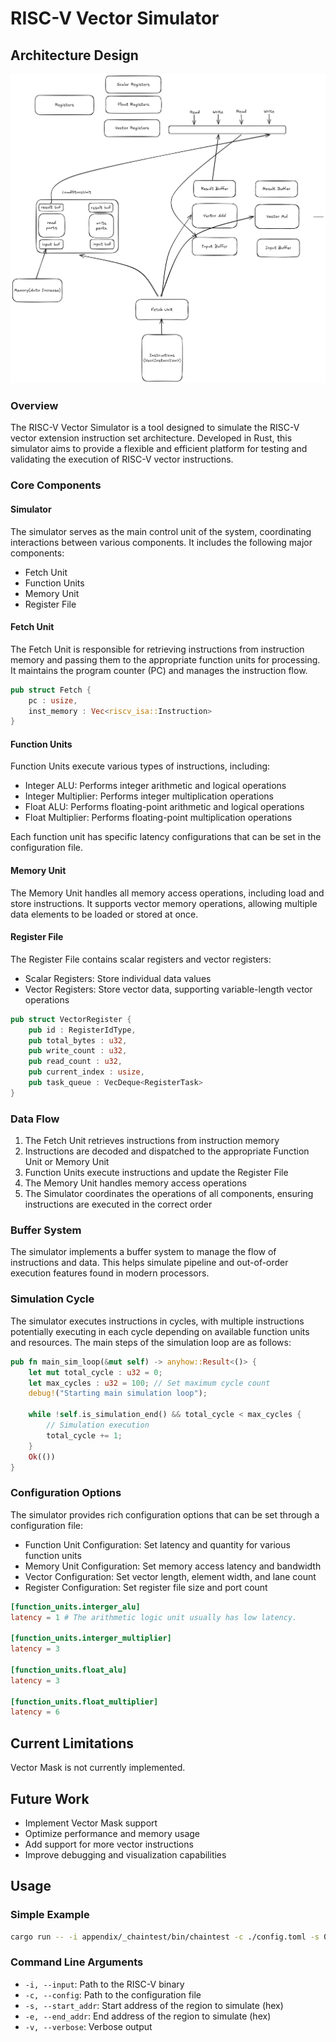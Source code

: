 
          
# RISC-V Vector Simulator

## Architecture Design

![Architecture Diagram](architecture.png)

### Overview

The RISC-V Vector Simulator is a tool designed to simulate the RISC-V vector extension instruction set architecture. Developed in Rust, this simulator aims to provide a flexible and efficient platform for testing and validating the execution of RISC-V vector instructions.

### Core Components

#### Simulator

The simulator serves as the main control unit of the system, coordinating interactions between various components. It includes the following major components:

- Fetch Unit
- Function Units
- Memory Unit
- Register File

#### Fetch Unit

The Fetch Unit is responsible for retrieving instructions from instruction memory and passing them to the appropriate function units for processing. It maintains the program counter (PC) and manages the instruction flow.

```rust
pub struct Fetch {
    pc : usize,
    inst_memory : Vec<riscv_isa::Instruction>
}
```

#### Function Units

Function Units execute various types of instructions, including:

- Integer ALU: Performs integer arithmetic and logical operations
- Integer Multiplier: Performs integer multiplication operations
- Float ALU: Performs floating-point arithmetic and logical operations
- Float Multiplier: Performs floating-point multiplication operations

Each function unit has specific latency configurations that can be set in the configuration file.

#### Memory Unit

The Memory Unit handles all memory access operations, including load and store instructions. It supports vector memory operations, allowing multiple data elements to be loaded or stored at once.

#### Register File

The Register File contains scalar registers and vector registers:

- Scalar Registers: Store individual data values
- Vector Registers: Store vector data, supporting variable-length vector operations

```rust
pub struct VectorRegister {
    pub id : RegisterIdType,
    pub total_bytes : u32,
    pub write_count : u32,
    pub read_count : u32,
    pub current_index : usize,
    pub task_queue : VecDeque<RegisterTask>
}
```

### Data Flow

1. The Fetch Unit retrieves instructions from instruction memory
2. Instructions are decoded and dispatched to the appropriate Function Unit or Memory Unit
3. Function Units execute instructions and update the Register File
4. The Memory Unit handles memory access operations
5. The Simulator coordinates the operations of all components, ensuring instructions are executed in the correct order

### Buffer System

The simulator implements a buffer system to manage the flow of instructions and data. This helps simulate pipeline and out-of-order execution features found in modern processors.

### Simulation Cycle

The simulator executes instructions in cycles, with multiple instructions potentially executing in each cycle depending on available function units and resources. The main steps of the simulation loop are as follows:

```rust
pub fn main_sim_loop(&mut self) -> anyhow::Result<()> { 
    let mut total_cycle : u32 = 0;
    let max_cycles : u32 = 100; // Set maximum cycle count
    debug!("Starting main simulation loop");
    
    while !self.is_simulation_end() && total_cycle < max_cycles { 
        // Simulation execution
        total_cycle += 1;
    }
    Ok(())
}
```

### Configuration Options

The simulator provides rich configuration options that can be set through a configuration file:

- Function Unit Configuration: Set latency and quantity for various function units
- Memory Unit Configuration: Set memory access latency and bandwidth
- Vector Configuration: Set vector length, element width, and lane count
- Register Configuration: Set register file size and port count

```toml
[function_units.interger_alu]
latency = 1 # The arithmetic logic unit usually has low latency.

[function_units.interger_multiplier]
latency = 3

[function_units.float_alu]
latency = 3

[function_units.float_multiplier]
latency = 6 
```

## Current Limitations

Vector Mask is not currently implemented.

## Future Work

- Implement Vector Mask support
- Optimize performance and memory usage
- Add support for more vector instructions
- Improve debugging and visualization capabilities

## Usage

### Simple Example

```bash
cargo run -- -i appendix/_chaintest/bin/chaintest -c ./config.toml -s 0x1023c -e 0x10248
```

### Command Line Arguments

- `-i, --input`: Path to the RISC-V binary
- `-c, --config`: Path to the configuration file
- `-s, --start_addr`: Start address of the region to simulate (hex)
- `-e, --end_addr`: End address of the region to simulate (hex)
- `-v, --verbose`: Verbose output
        